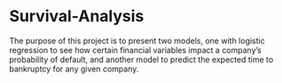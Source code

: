 # Survival-Analysis
The purpose of this project is to present two models, one with logistic regression to see how certain financial variables impact a company’s probability of default, and another model to predict the expected time to bankruptcy for any given company.
